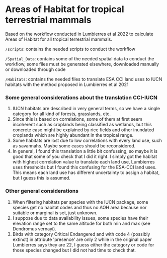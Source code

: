 # Areas of Habitat for tropical terrestrial mammals

Based on the workflow conducted in Lumbierres et al 2022 to calculate Areas of Habitat for all tropical terrestrial mammals.

`/scripts`: contains the needed scripts to conduct the workflow

`/Spatial_Data`: contains some of the needed spatial data to conduct the workflow, some files must be generated elsewhere, downloaded manually or downloaded through code

`/Habitats`: contains the needed files to translate ESA CCI land uses to IUCN habitats with the method proposed in Lumbierres et al 2021

### Some general considerations about the translation CCI-IUCN

1. IUCN habitats are described in very general terms, so we have a single category for all kind of forests, grasslands, etc.
2. Since this is based on correlations, some of them at first seem incoherent such as croplands being classified as wetlands, but this concrete case might be explained by rice fields and other inundated croplands which are highly abundant in the tropical range.
3. Some habitats are lost due to low correlations with every land use, such as savannahs. Maybe some cases should be reconsidered.
4. In general, I found this translation a little bit confussing, so maybe it is good that some of you check that I did it right. I simply got the habitat with highest correlation value to translate each land use, Lumbierres uses thresholds but I found this confusing for the ESA-CCI land uses. This means each land use has different uncertainty to assign a habitat, but I guess this is assumed. 

### Other general considerations

1. When filtering habitats per species with the IUCN package, some species get no habitat codes and thus no AOH area because nor suitable or marginal is set, just unknown.
2. I suppose due to data availability issues, some species have their elevation range set to the same altitude for both min and max (see Dendromus vernayi).
3. Birds with category Critical Endangered and with code 4 (possibly extinct) in attribute 'presence' are only 2 while in the original paper Lumbierres says they are 22, I guess either the category or code for those species changed but I did not had time to check that. 
